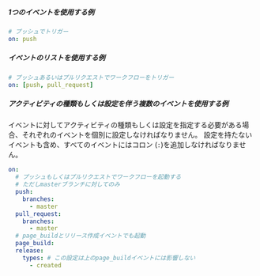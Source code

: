##### **1つのイベントを使用する例**

```yaml
# プッシュでトリガー
on: push
```

##### **イベントのリストを使用する例**

```yaml
# プッシュあるいはプルリクエストでワークフローをトリガー
on: [push, pull_request]
```

##### **アクティビティの種類もしくは設定を伴う複数のイベントを使用する例**

イベントに対してアクティビティの種類もしくは設定を指定する必要がある場合、それぞれのイベントを個別に設定しなければなりません。 設定を持たないイベントも含め、すべてのイベントにはコロン (`:`)を追加しなければなりません。

```yaml
on:
  # プッシュもしくはプルリクエストでワークフローを起動する
  # ただしmasterブランチに対してのみ
  push:
    branches:
      - master
  pull_request:
    branches:
      - master
  # page_buildとリリース作成イベントでも起動
  page_build:
  release:
    types: # この設定は上のpage_buildイベントには影響しない
      - created
```
